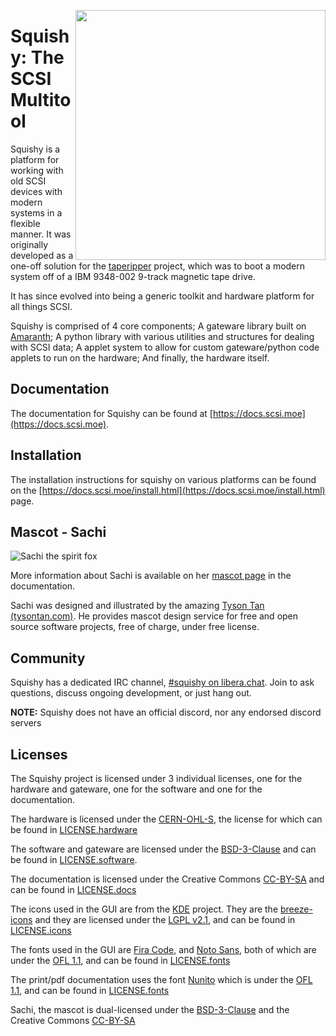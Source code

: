 [<img src="https://raw.githubusercontent.com/lethalbit/squishy/main/contrib/img/sachi/electrichearts_20220323A_sachi_trans.png" align="right" width="400"/>](https://docs.scsi.moe/mascot.html)
# Squishy: The SCSI Multitool

Squishy is a platform for working with old SCSI devices with modern systems in a flexible manner. It was originally developed as a one-off solution for the [taperipper](https://lethalbit.net/projects/taperipper/) project, which was to boot a modern system off of a IBM 9348-002 9-track magnetic tape drive.

It has since evolved into being a generic toolkit and hardware platform for all things SCSI.

Squishy is comprised of 4 core components; A gateware library built on [Amaranth](https://github.com/amaranth-lang/amaranth); A python library with various utilities and structures for dealing with SCSI data; A applet system to allow for custom gateware/python code applets to run on the hardware; And finally, the hardware itself.

## Documentation

The documentation for Squishy can be found at [https://docs.scsi.moe](https://docs.scsi.moe).

## Installation

The installation instructions for squishy on various platforms can be found on the [https://docs.scsi.moe/install.html](https://docs.scsi.moe/install.html) page.

## Mascot - Sachi

![Sachi the spirit fox](https://raw.githubusercontent.com/lethalbit/squishy/main/contrib/img/sachi/electrichearts_20211013A_sachi_trans_1024.png)

More information about Sachi is available on her [mascot page](https://docs.scsi.moe/mascot.html) in the documentation.

Sachi was designed and illustrated by the amazing [Tyson Tan (tysontan.com)](https://tysontan.com). He provides mascot design service for free and open source software projects, free of charge, under free license.

## Community

Squishy has a dedicated IRC channel, [#squishy on libera.chat](https://web.libera.chat/#squishy). Join to ask questions, discuss ongoing development, or just hang out.

**NOTE:** Squishy does not have an official discord, nor any endorsed discord servers

## Licenses

The Squishy project is licensed under 3 individual licenses, one for the hardware and gateware, one for the software and one for the documentation.

The hardware is licensed under the [CERN-OHL-S](https://ohwr.org/cern_ohl_s_v2.txt), the license for which can be found in [LICENSE.hardware](https://github.com/lethalbit/squishy/tree/main/LICENSE.hardware)

The software and gateware are licensed under the [BSD-3-Clause](https://spdx.org/licenses/BSD-3-Clause.html) and can be found in [LICENSE.software](https://github.com/lethalbit/squishy/tree/main/LICENSE.software).

The documentation is licensed under the Creative Commons [CC-BY-SA](https://creativecommons.org/licenses/by-sa/2.0/) and can be found in [LICENSE.docs](https://github.com/lethalbit/squishy/tree/main/LICENSE.docs)

The icons used in the GUI are from the [KDE](https://kde.org) project. They are the [breeze-icons](https://github.com/KDE/breeze-icons/) and they are licensed under the [LGPL v2.1](https://spdx.org/licenses/LGPL-2.1-only.html), and can be found in [LICENSE.icons](https://github.com/lethalbit/squishy/tree/main/LICENSE.icons)

The fonts used in the GUI are [Fira Code](https://github.com/tonsky/FiraCode), and [Noto Sans](https://fonts.google.com/noto/specimen/Noto+Sans), both of which are under the [OFL 1.1](https://scripts.sil.org/cms/scripts/page.php?site_id=nrsi&id=OFL), and can be found in [LICENSE.fonts](https://github.com/lethalbit/squishy/tree/main/LICENSE.fonts)

The print/pdf documentation uses the font [Nunito](https://fonts.google.com/specimen/Nunito) which is under the [OFL 1.1](https://scripts.sil.org/cms/scripts/page.php?site_id=nrsi&id=OFL), and can be found in [LICENSE.fonts](https://github.com/lethalbit/squishy/tree/main/LICENSE.fonts)

Sachi, the mascot is dual-licensed under the [BSD-3-Clause](https://spdx.org/licenses/BSD-3-Clause.html) and the Creative Commons [CC-BY-SA](https://creativecommons.org/licenses/by-sa/2.0/)
